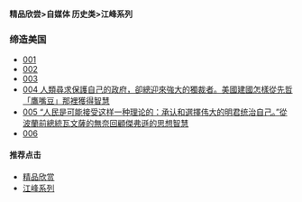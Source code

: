 #### 精品欣尝>自媒体 历史类>江峰系列
### 缔造美国

- [001]()
- [002]()
- [003]()
- [004 人類尋求保護自己的政府，卻總迎來強大的獨裁者。美國建國怎樣從先哲「鷹嘴豆」那裡獲得智慧](https://youtu.be/IZvdcf7dZtE)
- [005 “人民是可能接受这样一种理论的：承认和選擇伟大的明君统治自己。”從波蘭前總統瓦文薩的無奈回顧傑弗遜的思想智慧](https://youtu.be/k_nY4-yjxdU)
- [006]()



#### 推荐点击
- [精品欣赏](https://summer200.github.io/content/main)
- [江峰系列](https://summer200.github.io/content/JiangFeng)




